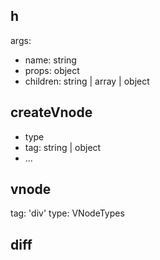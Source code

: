 ## h

args: 
- name: string
- props: object
- children: string | array | object

## createVnode

- type
- tag: string | object
- ...

## vnode

tag: 'div'
type: VNodeTypes

## diff